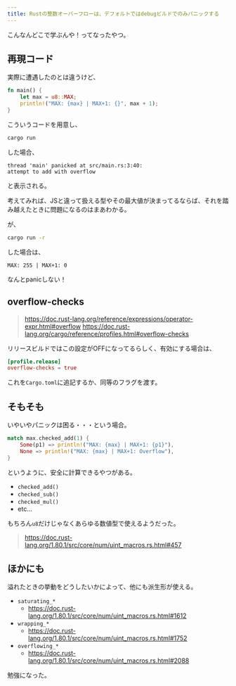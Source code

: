 ```yaml
---
title: Rustの整数オーバーフローは、デフォルトではdebugビルドでのみパニックする
---
```


こんなんどこで学ぶんや！ってなったやつ。

## 再現コード

実際に遭遇したのとは違うけど、

```rs
fn main() {
    let max = u8::MAX;
    println!("MAX: {max} | MAX+1: {}", max + 1);
}
```

こういうコードを用意し、

```sh
cargo run
```

した場合、

```
thread 'main' panicked at src/main.rs:3:40:
attempt to add with overflow
```

と表示される。

考えてみれば、JSと違って扱える型やその最大値が決まってるならば、それを踏み越えたときに問題になるのはまあわかる。

が、

```sh
cargo run -r
```

した場合は、

```
MAX: 255 | MAX+1: 0
```

なんとpanicしない！

## overflow-checks

> https://doc.rust-lang.org/reference/expressions/operator-expr.html#overflow
> https://doc.rust-lang.org/cargo/reference/profiles.html#overflow-checks

リリースビルドではこの設定がOFFになってるらしく、有効にする場合は、

```toml
[profile.release]
overflow-checks = true
```

これを`Cargo.toml`に追記するか、同等のフラグを渡す。

## そもそも

いやいやパニックは困る・・・という場合。

```rs
match max.checked_add(1) {
    Some(p1) => println!("MAX: {max} | MAX+1: {p1}"),
    None => println!("MAX: {max} | MAX+1: Overflow"),
}
```

というように、安全に計算できるやつがある。

- `checked_add()`
- `checked_sub()`
- `checked_mul()`
- etc...

もちろん`u8`だけじゃなくあらゆる数値型で使えるようだった。

> https://doc.rust-lang.org/1.80.1/src/core/num/uint_macros.rs.html#457

## ほかにも

溢れたときの挙動をどうしたいかによって、他にも派生形が使える。

- `saturating_*`
  - https://doc.rust-lang.org/1.80.1/src/core/num/uint_macros.rs.html#1612
- `wrapping_*`
  - https://doc.rust-lang.org/1.80.1/src/core/num/uint_macros.rs.html#1752
- `overflowing_*`
  - https://doc.rust-lang.org/1.80.1/src/core/num/uint_macros.rs.html#2088

勉強になった。
